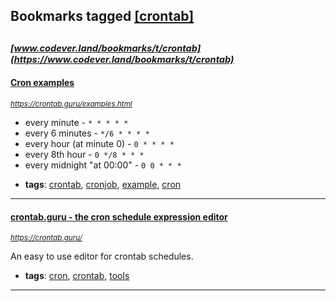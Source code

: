 ## Bookmarks tagged [[crontab]](https://www.codever.land/search?q=[crontab])

_<sup><sup>[www.codever.land/bookmarks/t/crontab](https://www.codever.land/bookmarks/t/crontab)</sup></sup>_
---
#### [Cron examples](https://crontab.guru/examples.html)
_<sup>https://crontab.guru/examples.html</sup>_

- every minute - `* * * * *`
- every 6 minutes - `*/6 * * * *`
- every hour (at minute 0) - `0 * * * *`
- every 8th hour - `0 */8 * * *`
- every midnight "at 00:00" - `0 0 * * *`

* **tags**: [crontab](../tagged/crontab.md), [cronjob](../tagged/cronjob.md), [example](../tagged/example.md), [cron](../tagged/cron.md)
---
#### [crontab.guru - the cron schedule expression editor](https://crontab.guru/)
_<sup>https://crontab.guru/</sup>_

An easy to use editor for crontab schedules.
* **tags**: [cron](../tagged/cron.md), [crontab](../tagged/crontab.md), [tools](../tagged/tools.md)
---
